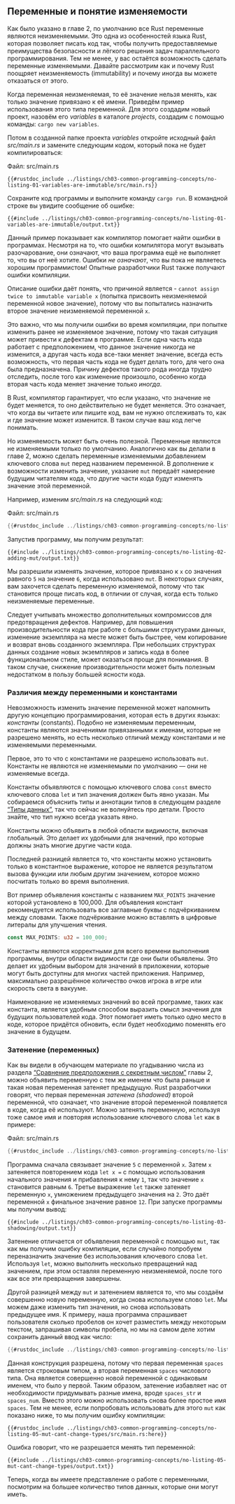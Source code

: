 ## Переменные и понятие изменяемости

Как было указано в главе 2, по умолчанию все Rust переменные являются неизменяемыми. Это одна из особенностей языка Rust, которая позволяет писать код так, чтобы получить предоставляемые преимущества безопасности и лёгкого  решения задач параллельного программирования. Тем не менее, у вас остаётся возможность сделать переменные изменяемыми. Давайте рассмотрим как и почему Rust поощряет неизменяемость (immutability) и почему иногда вы можете отказаться от этого.

Когда переменная неизменяемая, то её значение нельзя менять, как только значение привязано к её имени. Приведём пример использования этого типа переменной. Для этого создадим новый проект, назовём его *variables* в каталоге *projects*, создадим с помощью команды: `cargo new variables`.

Потом в созданной папке проекта *variables* откройте исходный файл *src/main.rs* и замените следующим кодом, который пока не будет компилироваться:

<span class="filename">Файл: src/main.rs</span>

```rust,ignore,does_not_compile
{{#rustdoc_include ../listings/ch03-common-programming-concepts/no-listing-01-variables-are-immutable/src/main.rs}}
```

Сохраните код программы и выполните команду `cargo run`. В командной строке вы увидите сообщение об ошибке:

```console
{{#include ../listings/ch03-common-programming-concepts/no-listing-01-variables-are-immutable/output.txt}}
```

Данный пример показывает как компилятор помогает найти ошибки в программах. Несмотря на то, что ошибки компилятора могут вызывать разочарование, они означают, что ваша программа ещё не выполняет то, что вы от неё хотите. Ошибки *не означают*, что вы пока не являетесь хорошим программистом! Опытные разработчики Rust также получают ошибки компиляции.

Описание ошибки даёт понять, что причиной является - `cannot assign twice to immutable variable x` (попытка присвоить неизменяемой переменной новое значение), потому что вы попытались назначить второе значение неизменяемой переменной  `x`.

Это важно, что мы получили ошибки во время компиляции, при попытке изменить ранее не изменяемое значение, потому что такая ситуация может привести к дефектам в программе. Если одна часть кода работает с предположением, что данное значение никогда не изменится, а другая часть кода все-таки меняет значение, всегда есть возможность, что первая часть кода не будет делать того, для чего она была предназначена. Причину дефектов такого рода иногда трудно отследить, после того как изменение произошло, особенно когда вторая часть кода меняет значение только *иногда*.

В Rust, компилятор гарантирует, что если указано, что значение не будет меняется, то оно действительно не будет меняется. Это означает, что когда вы читаете или пишите код, вам не нужно отслеживать то, как и где значение может изменится. В таком случае ваш код легче понимать.

Но изменяемость может быть очень полезной. Переменные являются не изменяемыми только по умолчанию. Аналогично как вы делали в главе 2, можно сделать переменные изменяемыми добавлением ключевого слова `mut` перед названием переменной. В дополнение к возможности изменить значение, указание `mut` передаёт намерение будущим читателям кода, что другие части кода будут изменять значение этой переменной.

Например, изменим *src/main.rs* на следующий код:

<span class="filename">Файл: src/main.rs</span>

```rust
{{#rustdoc_include ../listings/ch03-common-programming-concepts/no-listing-02-adding-mut/src/main.rs}}
```

Запустив программу, мы получим результат:

```console
{{#include ../listings/ch03-common-programming-concepts/no-listing-02-adding-mut/output.txt}}
```

Мы разрешили изменять значение, которое привязано к `x` со значения равного `5` на значение `6`, когда использовано `mut`. В некоторых случаях, вам захочется сделать переменную изменяемой, потому что так становится проще писать код, в отличии от случая, когда есть только неизменяемые переменные.

Следует учитывать множество дополнительных компромиссов для  предотвращения дефектов. Например, для повышения производительности кода при работе с большими структурами данных, изменение экземпляра на месте может быть быстрее, чем копирование и возврат вновь созданного экземпляра. При небольших структурах данных создание новых экземпляров и запись кода в более функциональном стиле, может оказаться проще для понимания. В таком случае, снижение производительности может быть полезным недостатком в пользу большей ясности кода.

### Различия между переменными и константами

Невозможность изменить значение переменной может напомнить другую концепцию программирования, которая есть в других языках: *константы* (constants). Подобно не изменяемым переменным, константы являются значениями привязанными к именам, которые не разрешено менять, но есть несколько отличий между константами и не изменяемыми переменными.

Первое, это то что с константами не разрешено использовать `mut`. Константы не являются не изменяемыми по умолчанию — они не изменяемые всегда.

Константы объявляются с помощью ключевого слова `const` вместо ключевого слова `let` и тип значения *должен* быть явно указан. Мы собираемся объяснить типы и аннотации типов в следующем разделе [“Типы данных”]<!-- ignore -->, так что сейчас не волнуйтесь про детали. Просто знайте, что тип нужно всегда указать явно.

Константы можно объявить в любой области видимости, включая глобальный. Это делает их удобными для значений, про которые должны знать многие другие части кода.

Последней разницей является то, что константы можно установить только в константное выражение, которое не является результатом вызова функции или любым другим значением, которое можно посчитать только во время выполнения.

Вот пример объявления константы с названием `MAX_POINTS` значение которой установлено в 100,000. Для объявления констант рекомендуется использовать все заглавные буквы с подчёркиванием между словами. Также подчёркивание можно вставлять в цифровые литералы для улучшения чтения.

```rust
const MAX_POINTS: u32 = 100_000;
```

Константы являются корректными для всего времени выполнения программы, внутри области видимости где они были объявлены. Это  делает их удобным выбором для значений в приложении, которые могут быть доступны для многих частей приложения. Например, максимально разрешённое количество очков игрока в игре или скорость света в вакууме.

Наименование не изменяемых значений во всей программе, таких как константа, является удобным способом выразить смысл значения для будущих пользователей кода. Этот помогает иметь только одно место в коде, которое придётся обновить, если будет необходимо поменять его значение в будущем.

### Затенение (переменных)

Как вы видели в обучающем материале по угадыванию числа из раздела [“Сравнение предположения с секретным числом”](ch02-00-guessing-game-tutorial.html#comparing-the-guess-to-the-secret-number)<!-- ignore --> главы 2, можно объявить переменную с тем же именем что была раньше и такая новая переменная затеняет предыдущую. Rust разработчики говорят, что первая переменная *затенена (shadowed)* второй переменной, что означает, что значение второй переменной появляется в коде, когда её используют. Можно затенять переменную, используя тоже самое имя и повторяя использование ключевого слова `let` как в примере:

<span class="filename">Файл: src/main.rs</span>

```rust
{{#rustdoc_include ../listings/ch03-common-programming-concepts/no-listing-03-shadowing/src/main.rs}}
```

Программа сначала связывает значение `5` с переменной `x`. Затем `x` затеняется повторением кода  `let x =` с помощью использования начального значения и прибавления к нему `1`, так что значение `x` становится равным `6`. Третье выражение `let` также затеняет переменную `x`, умножением предыдущего значения на `2`. Это даёт переменной `x` финальное значение равное `12`. При запуске программы мы получим вывод:

```console
{{#include ../listings/ch03-common-programming-concepts/no-listing-03-shadowing/output.txt}}
```

Затенение отличается от объявления переменной с помощью `mut`, так как мы получим ошибку компиляции, если случайно попробуем переназначить значение без использования ключевого слова `let`. Используя `let`, можно выполнить несколько превращений над значением, при этом оставляя переменную неизменяемой, после того как все эти превращения завершены.

Другой разницей между `mut` и затенением является то, что мы создаём совершенно новую переменную, когда снова используем слово `let`. Мы можем даже изменить тип значения, но снова использовать предыдущее имя. К примеру, наша программа спрашивает пользователя сколько пробелов он хочет разместить между некоторым текстом, запрашивая символы пробела, но мы на самом деле хотим сохранить данный ввод как число:

```rust
{{#rustdoc_include ../listings/ch03-common-programming-concepts/no-listing-04-shadowing-can-change-types/src/main.rs:here}}
```

Данная конструкция разрешена, потому что первая переменная `spaces` является строковым типом, а вторая переменная `spaces` числового типа. Она является совершенно новой переменной с одинаковым именем, что было у первой. Таким образом, затенение избавляет нас от необходимости придумывать разные имена, вроде `spaces_str` и  `spaces_num`. Вместо этого можно использовать снова более простое имя `spaces`. Тем не менее, если попробовать использовать для этого `mut` как показано ниже, то мы получим ошибку компиляции:

```rust,ignore,does_not_compile
{{#rustdoc_include ../listings/ch03-common-programming-concepts/no-listing-05-mut-cant-change-types/src/main.rs:here}}
```

Ошибка говорит, что не разрешается менять тип переменной:

```console
{{#include ../listings/ch03-common-programming-concepts/no-listing-05-mut-cant-change-types/output.txt}}
```

Теперь, когда вы имеете представление о работе с переменными, посмотрим на большее количество типов данных, которые они могут иметь.


[“Типы данных”]: ch03-02-data-types.html#data-types